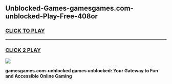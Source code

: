 
## Unblocked-Games-gamesgames.com-unblocked-Play-Free-408or
<h3>
<a href="https://premium76.site?title=gamesgames.com-unblocked&ref=21A">CLICK TO PLAY</a></h3>
<hr>

<h3>
<a href="https://premium76.site?title=gamesgames.com-unblocked&ref=21A">CLICK 2 PLAY</a>
  
</h3>

<a href="https://premium76.site?title=gamesgames.com-unblocked&ref=21A"><img src="https://clearcache.store/games.png"></a>


**gamesgames.com-unblocked games unblocked: Your Gateway to Fun and Accessible Online Gaming**
